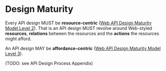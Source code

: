 # Design Maturity
Every API design MUST be **resource-centric** ([Web API Design Maturity Model Level 2](http://amundsen.com/talks/2016-11-apistrat-wadm/2016-11-apistrat-wadm.pdf)). That is an API design MUST revolve around Web-styled **resources**, **relations** between the resources and the **actions** the resources might afford. 

An API design MAY be **affordance-centric** ([Web API Design Maturity Model Level 3](http://amundsen.com/talks/2016-11-apistrat-wadm/2016-11-apistrat-wadm.pdf)).


(TODO: see API Design Process Appendix)
